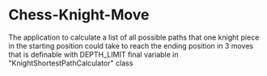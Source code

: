 # Chess-Knight-Move
The application to calculate a list of all possible paths that one knight piece in the starting position could take to reach the ending position in 3 moves that is definable with DEPTH_LIMIT final variable in "KnightShortestPathCalculator" class
